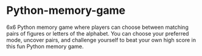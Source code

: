 # Python-memory-game
6x6 Python memory game where players can choose between matching pairs of figures or letters of the alphabet.  You can choose your preferred mode, uncover pairs, and challenge yourself to beat your own high score in this fun Python memory game.
